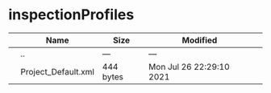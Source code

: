 inspectionProfiles
==================

<table><thead><tr class="header"><th></th><th>Name</th><th>Size</th><th>Modified</th><th></th></tr></thead><tbody><tr class="odd"><td></td><td><span class="goup">..</span></td><td>—</td><td>—</td><td></td></tr><tr class="even"><td></td><td><span class="name">Project_Default.xml</span></td><td>444 bytes</td><td>Mon Jul 26 22:29:10 2021</td><td></td></tr></tbody></table>

